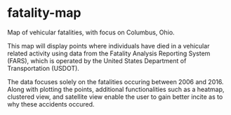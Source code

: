 # fatality-map
Map of vehicular fatalities, with focus on Columbus, Ohio.

This map will display points where individuals have died in a vehicular related activity using data from the Fatality Analysis Reporting System (FARS), which is operated by the United States Department of Transportation (USDOT).

The data focuses solely on the fatalities occuring between 2006 and 2016.
Along with plotting the points, additional functionalities such as a heatmap, clustered view, and satellite view enable the user to gain better incite as to why these accidents occured.